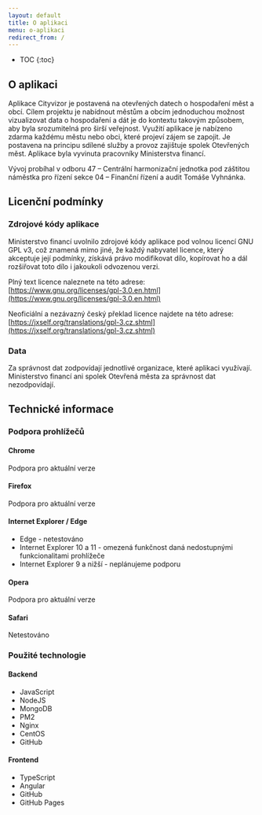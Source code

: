 ```yaml
---
layout: default
title: O aplikaci
menu: o-aplikaci
redirect_from: /
---
```


* TOC
{:toc}
  
## O aplikaci
Aplikace Cityvizor je postavená na otevřených datech o hospodaření měst a obcí. Cílem projektu je nabídnout městům a obcím jednoduchou možnost vizualizovat data o hospodaření a dát je do kontextu takovým způsobem, aby byla srozumitelná pro širší veřejnost. Využití aplikace je nabízeno zdarma každému městu nebo obci, které projeví zájem se zapojit. Je postavena na principu sdílené služby a provoz zajištuje spolek Otevřených měst. Aplikace byla vyvinuta pracovníky Ministerstva financí.
 
Vývoj probíhal v odboru 47 – Centrální harmonizační jednotka pod záštitou náměstka pro řízení sekce 04 – Finanční řízení a audit Tomáše Vyhnánka.

## Licenční podmínky

### Zdrojové kódy aplikace

Ministerstvo financí uvolnilo zdrojové kódy aplikace pod volnou licencí GNU GPL v3, což znamená mimo jiné, že každý nabyvatel licence, který akceptuje její podmínky, získává právo modifikovat dílo, kopírovat ho a dál rozšiřovat toto dílo i jakoukoli odvozenou verzi.

Plný text licence naleznete na této adrese: [https://www.gnu.org/licenses/gpl-3.0.en.html](https://www.gnu.org/licenses/gpl-3.0.en.html)

Neoficiální a nezávazný český překlad licence najdete na této adrese: [https://jxself.org/translations/gpl-3.cz.shtml](https://jxself.org/translations/gpl-3.cz.shtml)

### Data

Za správnost dat zodpovídají jednotlivé organizace, které aplikaci využívají. Ministerstvo financí ani spolek Otevřená města za správnost dat nezodpovídají. 

## Technické informace

### Podpora prohlížečů

#### Chrome

Podpora pro aktuální verze

#### Firefox

Podpora pro aktuální verze

#### Internet Explorer / Edge

- Edge - netestováno
- Internet Explorer 10 a 11 - omezená funkčnost daná nedostupnými funkcionalitami prohlížeče
- Internet Explorer 9 a nižší - neplánujeme podporu

#### Opera

Podpora pro aktuální verze

#### Safari

Netestováno

### Použité technologie

#### Backend
 - JavaScript
 - NodeJS
 - MongoDB
 - PM2
 - Nginx
 - CentOS
 - GitHub
 
#### Frontend
 - TypeScript
 - Angular
 - GitHub
 - GitHub Pages
